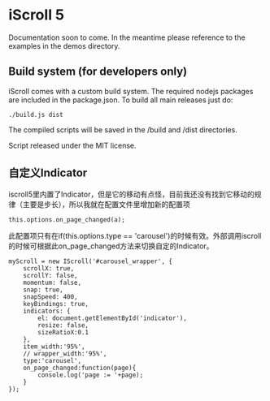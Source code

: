 # iScroll 5

Documentation soon to come. In the meantime please reference to the examples in the demos directory.

## Build system (for developers only)

iScroll comes with a custom build system. The required nodejs packages are included in the package.json. To build all main releases just do:

	./build.js dist

The compiled scripts will be saved in the /build and /dist directories.

Script released under the MIT license.


## 自定义Indicator

iscroll5里内置了Indicator，但是它的移动有点怪，目前我还没有找到它移动的规律（主要是步长），所以我就在配置文件里增加新的配置项

```
this.options.on_page_changed(a);
```

此配置项只有在if(this.options.type == 'carousel')的时候有效。外部调用iscroll的时候可根据此on_page_changed方法来切换自定的Indicator。


```
myScroll = new IScroll('#carousel_wrapper', {
	scrollX: true,
	scrollY: false,
	momentum: false,
	snap: true,
	snapSpeed: 400,
	keyBindings: true,
	indicators: {
		el: document.getElementById('indicator'),
		resize: false,
		sizeRatioX:0.1
	},
	item_width:'95%',
	// wrapper_width:'95%',
	type:'carousel',
	on_page_changed:function(page){
		console.log('page := '+page);
	}
});
```